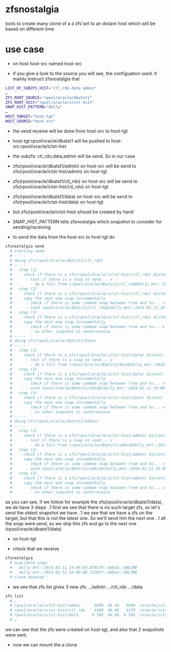 zfsnostalgia
============

tools to create many clone of a a  zfs'set to an distant host which will be based on different time

# use case

* on host host-src named host-src

 * if you give a look to the source you will see, the configuation used. It mainly instruct zfsnostalgia that
```bash
LIST_OF_SUBZFS_HIST="ctl_rdo data admin"
…
ZFS_ROOT_SOURCE="rpool/oracle/dbatst1"
ZFS_ROOT_HIST="rpool/oracle/ictst-hist"
SNAP_HIST_PATTERN="dolly"
…
HOST_TARGET="host-tgt"
HOST_SOURCE="host-src"
```
  * the send receive will be done from host-src to host-tgt
  * host-tgt:rpool/oracle/dbatst1 will be pushed to host-src:rpool/oracle/ictst-hist
  * the subzfs: ctl_rdo,data,admin will be send. So in our case 
   * zfs(rpool/oracle/dbatst1/admin) on host-src will be send to zfs(rpool/oracle/ictst-hist/admin) on host-tgt
   * zfs(rpool/oracle/dbatst1/ctl_rdo) on host-src will be send to zfs(rpool/oracle/ictst-hist/ctl_rdo) on host-tgt
   * zfs(rpool/oracle/dbatst1/data) on host-src will be send to zfs(rpool/oracle/ictst-hist/data) on host-tgt
  * but zfs(rpool/oracle/ictst-hist) should be created by hand
  * SNAP_HIST_PATTERN tells zfsnostalgia which snapshot to consider for sending/receiving


 * to send the data from the host-src to host-tgt do

```bash
zfsnostalgia send
  # starting send
  # -----
  # doing zfs(rpool/oracle/dbatst1/ctl_rdo) 
  # -----
  #   step (1)
  #     check if there is a zfs(rpool/oracle/ictst-hist/ctl_rdo) distant... x
  #      - test if there is a snap to send... v
  #        - do a full from (rpool/oracle/dbatst1/ctl_rdo@dolly_mnt::2014.02.11_19:00:03.879178::host-src::ONLINE) to (rpool/oracle/ictst-hist/ctl_rdo)
  #   step (2)
  #     check if there is a zfs(rpool/oracle/ictst-hist/ctl_rdo) distant... v
  #     copy the next one snap incrementally
  #      - check if there is some commom snap between from and to... v it us the snap(dolly_mnt::2014.02.12_19:00:06.723837::host-src::ONLINE)
  #      - send rpool/oracle/dbatst1/ctl_rdo@{dolly_mnt::2014.02.11_19:00:03.879178::host-src::ONLINE,dolly_mnt::2014.02.12_19:00:06.723837::host-src::ONLINE} | receive rpool/oracle/ictst-hist/ctl_rdo
  #   step (3)
  #     check if there is a zfs(rpool/oracle/ictst-hist/ctl_rdo) distant... v
  #     copy the next one snap incrementally
  #      - check if there is some commom snap between from and to... x
  #        - no other snapshot to send/receive
  # -----
  # doing zfs(rpool/oracle/dbatst1/data) 
  # -----
  #   step (1)
  #     check if there is a zfs(rpool/oracle/ictst-hist/data) distant... x
  #      - test if there is a snap to send... v
  #        - do a full from (rpool/oracle/dbatst1/data@dolly_mnt::2014.02.11_19:00:03.879178::host-src::ONLINE) to (rpool/oracle/ictst-hist/data)
  #   step (2)
  #     check if there is a zfs(rpool/oracle/ictst-hist/data) distant... v
  #     copy the next one snap incrementally
  #      - check if there is some commom snap between from and to... v it us the snap(dolly_mnt::2014.02.12_19:00:06.723837::host-src::ONLINE)
  #      - send rpool/oracle/dbatst1/data@{dolly_mnt::2014.02.11_19:00:03.879178::host-src::ONLINE,dolly_mnt::2014.02.12_19:00:06.723837::host-src::ONLINE} | receive rpool/oracle/ictst-hist/data
  #   step (3)
  #     check if there is a zfs(rpool/oracle/ictst-hist/data) distant... v
  #     copy the next one snap incrementally
  #      - check if there is some commom snap between from and to... x
  #        - no other snapshot to send/receive
  # -----
  # doing zfs(rpool/oracle/dbatst1/admin) 
  # -----
  #   step (1)
  #     check if there is a zfs(rpool/oracle/ictst-hist/admin) distant... x
  #      - test if there is a snap to send... v
  #        - do a full from (rpool/oracle/dbatst1/admin@dolly_mnt::2014.02.11_19:00:03.879178::host-src::ONLINE) to (rpool/oracle/ictst-hist/admin)
  #   step (2)
  #     check if there is a zfs(rpool/oracle/ictst-hist/admin) distant... v
  #     copy the next one snap incrementally
  #      - check if there is some commom snap between from and to... v it us the snap(dolly_mnt::2014.02.12_19:00:06.723837::host-src::ONLINE)
  #      - send rpool/oracle/dbatst1/admin@{dolly_mnt::2014.02.11_19:00:03.879178::host-src::ONLINE,dolly_mnt::2014.02.12_19:00:06.723837::host-src::ONLINE} | receive rpool/oracle/ictst-hist/admin
  #   step (3)
  #     check if there is a zfs(rpool/oracle/ictst-hist/admin) distant... v
  #     copy the next one snap incrementally
  #      - check if there is some commom snap between from and to... x
  #        - no other snapshot to send/receive
```

as you can see, if we follow for example the zfs(rpool/oracle/dbatst1/data), we do have 3 steps
..1 first we see that there is no such target zfs, so let's send the oldest snapshot we have
..1 we see that we have a zfs on the target, but that this is not the latest one. So we'll send him the next one
..1 all the snap were send, so we skip this zfs and go to the next one (rpool/oracle/dbatst1/data)

* on host-tgt

 * check that we receive

```bash
zfsnostalgia 
  # available snap:
  #   dolly_mnt::2014.02.11_19:00:03.879178::mdba3::ONLINE
  #   dolly_mnt::2014.02.12_19:00:06.723837::mdba3::ONLINE
  # clone mounted :
````
 * we see that 
zfs list gives 3 new zfs …/admin  …/ctl_rdo …/data
```bash
zfs list
  # …
  # rpool/oracle/ictst-hist/admin      969M  66.0G   949M  /oracle/ictst-hist/admin
  # rpool/oracle/ictst-hist/ctl_rdo    416M  66.0G   311M  /oracle/ictst-hist/ctl_rdo
  # rpool/oracle/ictst-hist/data      9.78G  66.0G  9.56G  /oracle/ictst-hist/data
  # …
```

we can see that the zfs were created on host-tgt, and also that 2 snapshots were sent.

* now we can mount the a clone 

